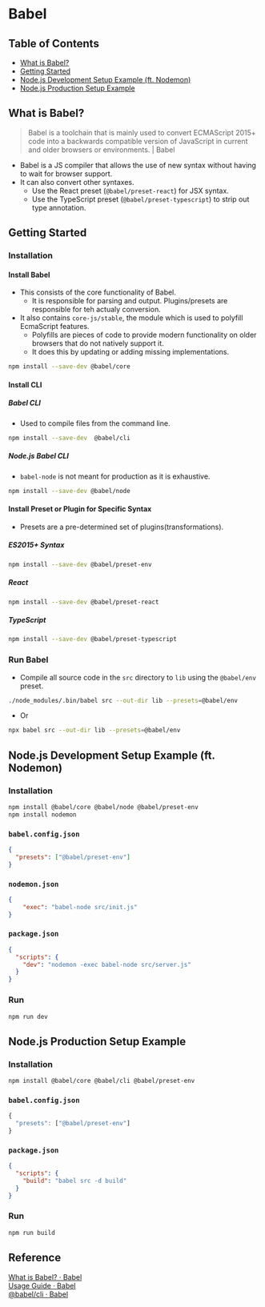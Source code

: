 # Babel

## Table of Contents
- [What is Babel?](#what-is-babel)
- [Getting Started](#getting-started)
- [Node.js Development Setup Example (ft. Nodemon)](#nodejs-development-setup-example-ft-nodemon)
- [Node.js Production Setup Example](#nodejs-production-setup-example)

## What is Babel?
> Babel is a toolchain that is mainly used to convert ECMAScript 2015+ code into a backwards compatible version of JavaScript in current and older browsers or environments. | Babel

- Babel is a JS compiler that allows the use of new syntax without having to wait for browser support.
- It can also convert other syntaxes.
  - Use the React preset (`@babel/preset-react`) for JSX syntax.
  - Use the TypeScript preset (`@babel/preset-typescript`) to strip out type annotation.

## Getting Started
### Installation
#### Install Babel
- This consists of the core functionality of Babel.
  - It is responsible for parsing and output. Plugins/presets are responsible for teh actualy conversion.
- It also contains `core-js/stable`, the module which is used to polyfill EcmaScript features.
  - Polyfills are pieces of code to provide modern functionality on older browsers that do not natively support it.
  - It does this by updating or adding missing implementations.
```zsh
npm install --save-dev @babel/core
```
#### Install CLI
##### Babel CLI
- Used to compile files from the command line.
```zsh
npm install --save-dev  @babel/cli
```
##### Node.js Babel CLI
- `babel-node` is not meant for production as it is exhaustive.
```zsh
npm install --save-dev @babel/node
```
#### Install Preset or Plugin for Specific Syntax
- Presets are a pre-determined set of plugins(transformations).
##### ES2015+ Syntax
```zsh
npm install --save-dev @babel/preset-env
```
##### React
```zsh
npm install --save-dev @babel/preset-react
```
##### TypeScript
```zsh
npm install --save-dev @babel/preset-typescript
```
### Run Babel
- Compile all source code in the `src` directory to `lib` using the `@babel/env` preset.
```zsh
./node_modules/.bin/babel src --out-dir lib --presets=@babel/env
```
- Or
```zsh
npx babel src --out-dir lib --presets=@babel/env
```

## Node.js Development Setup Example (ft. Nodemon)
### Installation
```zsh
npm install @babel/core @babel/node @babel/preset-env
npm install nodemon
```
### `babel.config.json`
```json
{
  "presets": ["@babel/preset-env"]
}
```
### `nodemon.json`
```json
{
	"exec": "babel-node src/init.js"
}
```
### `package.json`
```json
{
  "scripts": {
    "dev": "nodemon -exec babel-node src/server.js"
  }
}
```
### Run
```zsh
npm run dev
```

## Node.js Production Setup Example
### Installation
```zsh
npm install @babel/core @babel/cli @babel/preset-env
```
### `babel.config.json`
```js
{
  "presets": ["@babel/preset-env"]
}
```
### `package.json`
```json
{
  "scripts": {
    "build": "babel src -d build"
  }
}
```
### Run
```zsh
npm run build
```

## Reference
[What is Babel? · Babel](https://babeljs.io/docs/en/)  
[Usage Guide · Babel](https://babeljs.io/docs/en/usage)  
[@babel/cli · Babel](https://babeljs.io/docs/en/babel-cli)  
